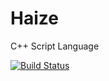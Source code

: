 # Haize
C++ Script Language

[![Build Status](https://drone.io/github.com/Xleek/Haize/status.png)](https://drone.io/github.com/Xleek/Haize/latest)
